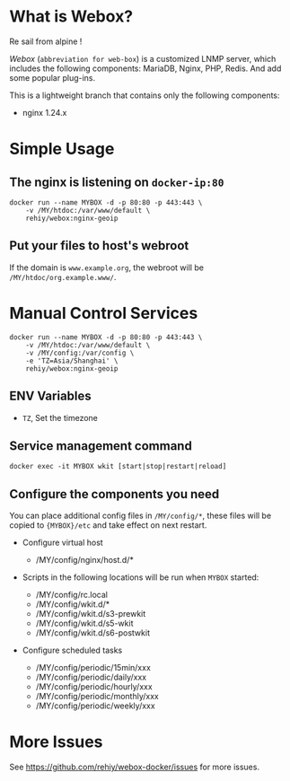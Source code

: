 # What is Webox?

Re sail from alpine !

*Webox* (`abbreviation for web-box`) is a customized LNMP server, which includes the following components: MariaDB, Nginx, PHP, Redis. And add some popular plug-ins.

This is a lightweight branch that contains only the following components:

- nginx 1.24.x

# Simple Usage

## The nginx is listening on `docker-ip:80`

```shell
docker run --name MYBOX -d -p 80:80 -p 443:443 \
    -v /MY/htdoc:/var/www/default \
    rehiy/webox:nginx-geoip
```

## Put your files to host's webroot

If the domain is `www.example.org`, the webroot will be `/MY/htdoc/org.example.www/`.

# Manual Control Services

```shell
docker run --name MYBOX -d -p 80:80 -p 443:443 \
    -v /MY/htdoc:/var/www/default \
    -v /MY/config:/var/config \
    -e 'TZ=Asia/Shanghai' \
    rehiy/webox:nginx-geoip
```

## ENV Variables

- `TZ`, Set the timezone

## Service management command

```shell
docker exec -it MYBOX wkit [start|stop|restart|reload]
```

## Configure the components you need

You can place additional config files in `/MY/config/*`, these files will be copied to `{MYBOX}/etc` and take effect on next restart.

- Configure virtual host

  - /MY/config/nginx/host.d/\*

- Scripts in the following locations will be run when `MYBOX` started:

  - /MY/config/rc.local
  - /MY/config/wkit.d/\*
  - /MY/config/wkit.d/s3-prewkit
  - /MY/config/wkit.d/s5-wkit
  - /MY/config/wkit.d/s6-postwkit

- Configure scheduled tasks

  - /MY/config/periodic/15min/xxx
  - /MY/config/periodic/daily/xxx
  - /MY/config/periodic/hourly/xxx
  - /MY/config/periodic/monthly/xxx
  - /MY/config/periodic/weekly/xxx

# More Issues

See <https://github.com/rehiy/webox-docker/issues> for more issues.
